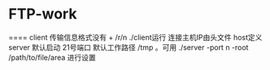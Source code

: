 # FTP-work
====
client 传输信息格式没有 + /r/n ./client运行 连接主机IP由头文件 host定义<br>
server 默认启动 21号端口 默认工作路径 /tmp 。可用 ./server -port n -root /path/to/file/area 进行设置<br>  
